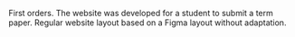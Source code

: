 First orders. The website was developed for a student to submit a term paper.
Regular website layout based on a Figma layout without adaptation.
